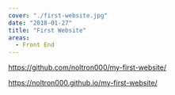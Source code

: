 ```yaml
---
cover: "./first-website.jpg"
date: "2018-01-27"
title: "First Website"
areas:
  - Front End
---
```


https://github.com/noltron000/my-first-website/

https://noltron000.github.io/my-first-website/
